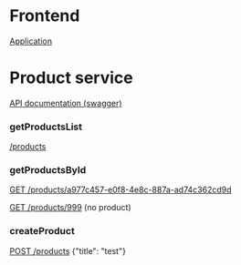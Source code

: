 # Frontend

[Application](https://d3bhs9od8i1mdq.cloudfront.net/)
# Product service

[API documentation (swagger)](https://app.swaggerhub.com/apis-docs/kuzmenko232/product-service/0.0.0)
### getProductsList

[/products](https://xnj469am26.execute-api.eu-west-1.amazonaws.com/dev/products)

### getProductsById

[GET /products/a977c457-e0f8-4e8c-887a-ad74c362cd9d](https://xnj469am26.execute-api.eu-west-1.amazonaws.com/dev/products/a977c457-e0f8-4e8c-887a-ad74c362cd9d)

[GET /products/999](https://xnj469am26.execute-api.eu-west-1.amazonaws.com/dev/products/a977c457-e0f8-4e8c-887a-ad74c362cd93)
(no product)

### createProduct

[POST /products](https://xnj469am26.execute-api.eu-west-1.amazonaws.com/dev/products/)
{"title": "test"}